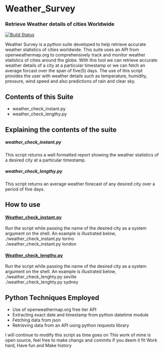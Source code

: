 # Weather_Survey
### Retrieve Weather details of cities Worldwide 

[![Build Status](https://travis-ci.org/joemccann/dillinger.svg?branch=master)](https://travis-ci.org/joemccann/dillinger)

Weather Survey is a python suite developed to help retrieve accurate weather statistics of cities worldwide.
This suite uses an API from openweathermap.org to comprehensively track and monitor weather statistics of cities around the globe. 
With this tool we can retrieve accurate weather details of a city at a particular timestamp or we can fetch an average forcast over the span of five(5) days.
The use of this script provides the user with weather details such as temperature, humidity, pressure, wind speed and also predictions of rain and clear sky.

## Contents of this Suite
- weather_check_instant.py
- weather_check_lengthy.py
 
## Explaining the contents of the suite

##### weather_check_instant.py
This script returns a well formatted report showing the weather statistics of a desired city at a particular timestamp.
##### weather_check_lengthy.py
This script returns an average weather forecast of any desired city over a period of five days.

## How to use 
#### <ins>Weather_check_instant.py</ins>
Run the script while passing the name of the desired city as a system argument on the shell. An example is illustrated below,<br>
./weather_check_instant.py torino <br>
./weather_check_instant.py london

#### <ins>Weather_check_lengthy.py</ins> 
Run the script while passing the name of the desired city as a system argument on the shell. An example is illustrated below, <br>
./weather_check_lenghty.py seville <br>
./weather_check_lenghty.py sydney

## Python Techniques Employed
- Use of openweathermap.org free tier API
- Extracting exact date and timestamp from python datetime module
- Fetching data from json
- Retrieving data from an API using python requests library

I will continue to modify this script as time goes on
This work of mine is open source, feel free to make changs and commits if you deem it fit 
Work hard, Have fun and Make history